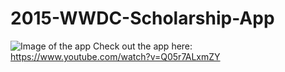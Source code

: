 # 2015-WWDC-Scholarship-App
![Image of the app](http://i.imgur.com/6Hqrq9j.png)
Check out the app here: https://www.youtube.com/watch?v=Q05r7ALxmZY
